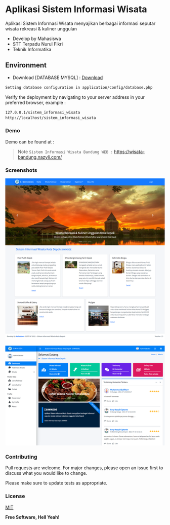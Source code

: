 # Aplikasi Sistem Informasi Wisata

Aplikasi Sistem Informasi Wisata menyajikan berbagai informasi seputar wisata rekreasi & kuliner unggulan
- Develop by Mahasiswa
- STT Terpadu Nurul Fikri
- Teknik Informatika

## Environment
* Download [DATABASE MYSQL] : [Download](db_wisata.sql)

```sh
Setting database configuration in application/config/database.php
```
Verify the deployment by navigating to your server address in
your preferred browser, example : 
```sh
127.0.0.1/sistem_informasi_wisata
http://localhost/sistem_informasi_wisata
```
### Demo
Demo can be found at : 
> Note `Sistem Informasi Wisata Bandung WEB :` https://wisata-bandung.nazyli.com/


### Screenshots
![picture](assets/dist/img/ss/ss1.png)  
 \
![picture](assets/dist/img/ss/ss2.png)

### Contributing
Pull requests are welcome. For major changes, please open an issue first to discuss what you would like to change.

Please make sure to update tests as appropriate.

### License
[MIT](https://choosealicense.com/licenses/mit/)

**Free Software, Hell Yeah!**
